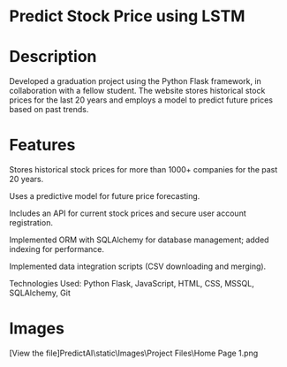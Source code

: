 # Predict Stock Price using LSTM
# Description
Developed a graduation project using the Python Flask framework, in collaboration with a fellow student. The website stores historical stock prices for the last 20 years and employs a model to predict future prices based on past trends.

# Features
Stores historical stock prices for more than 1000+ companies for the past 20 years.

Uses a predictive model for future price forecasting.

Includes an API for current stock prices and secure user account registration.

Implemented ORM with SQLAlchemy for database management; added indexing for performance.

Implemented data integration scripts (CSV downloading and merging).

Technologies Used: Python Flask, JavaScript, HTML, CSS, MSSQL, SQLAlchemy, Git


# Images
[View the file]PredictAI\static\Images\Project Files\Home Page 1.png

